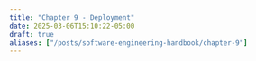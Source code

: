 ```yaml
---
title: "Chapter 9 - Deployment"
date: 2025-03-06T15:10:22-05:00
draft: true
aliases: ["/posts/software-engineering-handbook/chapter-9"]
---
```

